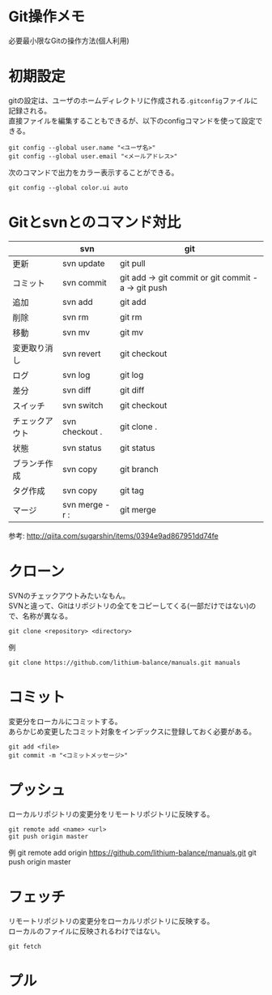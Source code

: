 Git操作メモ
===========
必要最小限なGitの操作方法(個人利用)


初期設定
========
gitの設定は、ユーザのホームディレクトリに作成される`.gitconfig`ファイルに記録される。  
直接ファイルを編集することもできるが、以下のconfigコマンドを使って設定できる。

    git config --global user.name "<ユーザ名>"
    git config --global user.email "<メールアドレス>"

次のコマンドで出力をカラー表示することができる。

    git config --global color.ui auto


Gitとsvnとのコマンド対比
========================

|              |              svn               |         git         |
|--------------|--------------------------------|---------------------|
|更新          |svn update                      |git pull             |
|コミット      |svn commit                      |git add → git commit or git commit -a → git push <url>|
|追加          |svn add <file or dir>           |git add              |
|削除          |svn rm <file or dir>            |git rm <file>        |
|移動          |svn mv <file or dir>            |git mv <file>        |
|変更取り消し  |svn revert <file>               |git checkout <file>  |
|ログ          |svn log                         |git log              |
|差分          |svn diff                        |git diff             |
|スイッチ      |svn switch <url>                |git checkout <branch>|
|チェックアウト|svn checkout <url> .            |git clone <url> .    |
|状態          |svn status                      |git status           |
|ブランチ作成  |svn copy <url> <url>            |git branch <branch>  |
|タグ作成      |svn copy <url> <url>            |git tag <tag>        |
|マージ        |svn merge -r <rev1>:<rev2> <url>|git merge <branch>   |

参考: http://qiita.com/sugarshin/items/0394e9ad867951dd74fe


クローン
========
SVNのチェックアウトみたいなもん。  
SVNと違って、Gitはリポジトリの全てをコピーしてくる(一部だけではない)ので、名称が異なる。

    git clone <repository> <directory>

例

    git clone https://github.com/lithium-balance/manuals.git manuals


コミット
========
変更分をローカルにコミットする。  
あらかじめ変更したコミット対象をインデックスに登録しておく必要がある。

    git add <file>
    git commit -m "<コミットメッセージ>"


プッシュ
========
ローカルリポジトリの変更分をリモートリポジトリに反映する。

    git remote add <name> <url>
    git push origin master

例
    git remote add origin https://github.com/lithium-balance/manuals.git
    git push origin master

フェッチ
========
リモートリポジトリの変更分をローカルリポジトリに反映する。  
ローカルのファイルに反映されるわけではない。

    git fetch

プル
====
